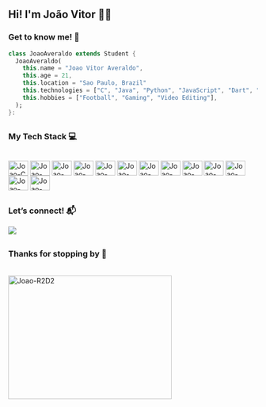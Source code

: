 ## Hi! I'm João Vitor 👋🙂
### Get to know me! 🙌
```dart
class JoaoAveraldo extends Student {
  JoaoAveraldo(
    this.name = "Joao Vitor Averaldo",
    this.age = 21,
    this.location = "Sao Paulo, Brazil"
    this.technologies = ["C", "Java", "Python", "JavaScript", "Dart", "PHP", "SQL"],
    this.hobbies = ["Football", "Gaming", "Video Editing"],  
  );
}:
```
##
### My Tech Stack 💻
<div style="display: inline_block"><br>
  <img align="center" alt="Joao-C" height="30" width="40" src="https://cdn.jsdelivr.net/gh/devicons/devicon@latest/icons/c/c-original.svg" />
  <img align="center" alt="Joao-Java" height="30" width="40" src="https://cdn.jsdelivr.net/gh/devicons/devicon@latest/icons/java/java-original.svg" />
  <img align="center" alt="Joao-Python" height="30" width="40" src="https://cdn.jsdelivr.net/gh/devicons/devicon@latest/icons/python/python-original.svg" />
  <img align="center" alt="Joao-JS" height="30" width="40" src="https://cdn.jsdelivr.net/gh/devicons/devicon@latest/icons/javascript/javascript-original.svg" />
  <img align="center" alt="Joao-Dart" height="30" width="40" src="https://cdn.jsdelivr.net/gh/devicons/devicon@latest/icons/dart/dart-original.svg" />
  <img align="center" alt="Joao-Flutter" height="30" width="40" src="https://cdn.jsdelivr.net/gh/devicons/devicon@latest/icons/flutter/flutter-original.svg" />
  <img align="center" alt="Joao-PHP" height="30" width="40" src="https://cdn.jsdelivr.net/gh/devicons/devicon@latest/icons/php/php-original.svg" />
  <img align="center" alt="Joao-PostgreSQL" height="30" width="40" src="https://cdn.jsdelivr.net/gh/devicons/devicon@latest/icons/postgresql/postgresql-original.svg" />
  <img align="center" alt="Joao-MySQL" height="30" width="40" src="https://cdn.jsdelivr.net/gh/devicons/devicon@latest/icons/mysql/mysql-original.svg" />
  <img align="center" alt="Joao-MongoDB" height="30" width="40" src="https://cdn.jsdelivr.net/gh/devicons/devicon@latest/icons/mongodb/mongodb-original.svg" />
  <img align="center" alt="Joao-HTML" height="30" width="40" src="https://cdn.jsdelivr.net/gh/devicons/devicon@latest/icons/html5/html5-original.svg" />
  <img align="center" alt="Joao-CSS" height="30" width="40" src="https://cdn.jsdelivr.net/gh/devicons/devicon@latest/icons/css3/css3-original.svg" />
  <img align="center" alt="Joao-React" height="30" width="40" src="https://cdn.jsdelivr.net/gh/devicons/devicon@latest/icons/react/react-original.svg" />
</div>

##
### Let’s connect! 📬
<div>
  <a href="https://www.linkedin.com/in/jo%C3%A3o-vitor-averaldo-antunes-860a15286/" target="_blank"><img src="https://img.shields.io/badge/-LinkedIn-%230077B5?style=for-the-badge&logo=linkedin&logoColor=white" target="_blank"></a> 
</div>

##
### Thanks for stopping by 🤍
<div><br>
  <img align="center" alt="Joao-R2D2" height="250" width="330" src="https://media1.tenor.com/m/xMlPK65lad4AAAAd/r2d2-star-wars.gif" />
</div>
